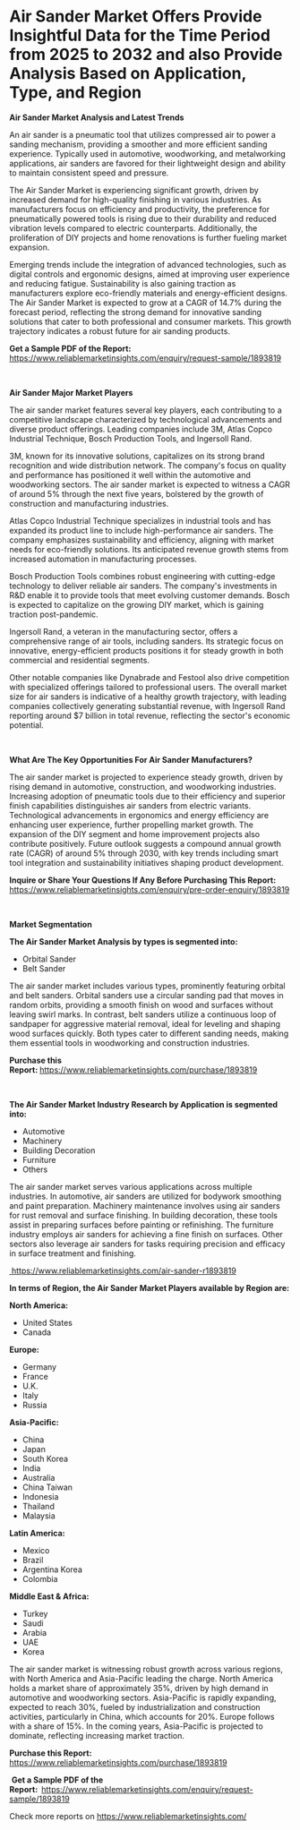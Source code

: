 <p><h1>Air Sander Market Offers Provide Insightful Data for the Time Period from 2025 to 2032 and also Provide Analysis Based on Application, Type, and Region</h1></p><p><strong>Air Sander Market Analysis and Latest Trends</strong></p>
<p><p>An air sander is a pneumatic tool that utilizes compressed air to power a sanding mechanism, providing a smoother and more efficient sanding experience. Typically used in automotive, woodworking, and metalworking applications, air sanders are favored for their lightweight design and ability to maintain consistent speed and pressure.</p><p>The Air Sander Market is experiencing significant growth, driven by increased demand for high-quality finishing in various industries. As manufacturers focus on efficiency and productivity, the preference for pneumatically powered tools is rising due to their durability and reduced vibration levels compared to electric counterparts. Additionally, the proliferation of DIY projects and home renovations is further fueling market expansion.</p><p>Emerging trends include the integration of advanced technologies, such as digital controls and ergonomic designs, aimed at improving user experience and reducing fatigue. Sustainability is also gaining traction as manufacturers explore eco-friendly materials and energy-efficient designs. The Air Sander Market is expected to grow at a CAGR of 14.7% during the forecast period, reflecting the strong demand for innovative sanding solutions that cater to both professional and consumer markets. This growth trajectory indicates a robust future for air sanding products.</p></p>
<p><strong>Get a Sample PDF of the Report:&nbsp;</strong> <a href="https://www.reliablemarketinsights.com/enquiry/request-sample/1893819?utm_campaign=1948&utm_medium=2&utm_source=Github&utm_content=ia&utm_term=23022025&utm_id=air-sander">https://www.reliablemarketinsights.com/enquiry/request-sample/1893819</a></p>
<p>&nbsp;</p>
<p><strong>Air Sander Major Market Players</strong></p>
<p><p>The air sander market features several key players, each contributing to a competitive landscape characterized by technological advancements and diverse product offerings. Leading companies include 3M, Atlas Copco Industrial Technique, Bosch Production Tools, and Ingersoll Rand.</p><p>3M, known for its innovative solutions, capitalizes on its strong brand recognition and wide distribution network. The company's focus on quality and performance has positioned it well within the automotive and woodworking sectors. The air sander market is expected to witness a CAGR of around 5% through the next five years, bolstered by the growth of construction and manufacturing industries.</p><p>Atlas Copco Industrial Technique specializes in industrial tools and has expanded its product line to include high-performance air sanders. The company emphasizes sustainability and efficiency, aligning with market needs for eco-friendly solutions. Its anticipated revenue growth stems from increased automation in manufacturing processes.</p><p>Bosch Production Tools combines robust engineering with cutting-edge technology to deliver reliable air sanders. The company's investments in R&D enable it to provide tools that meet evolving customer demands. Bosch is expected to capitalize on the growing DIY market, which is gaining traction post-pandemic.</p><p>Ingersoll Rand, a veteran in the manufacturing sector, offers a comprehensive range of air tools, including sanders. Its strategic focus on innovative, energy-efficient products positions it for steady growth in both commercial and residential segments. </p><p>Other notable companies like Dynabrade and Festool also drive competition with specialized offerings tailored to professional users. The overall market size for air sanders is indicative of a healthy growth trajectory, with leading companies collectively generating substantial revenue, with Ingersoll Rand reporting around $7 billion in total revenue, reflecting the sector's economic potential.</p></p>
<p>&nbsp;</p>
<p><strong>What Are The Key Opportunities For Air Sander Manufacturers?</strong></p>
<p><p>The air sander market is projected to experience steady growth, driven by rising demand in automotive, construction, and woodworking industries. Increasing adoption of pneumatic tools due to their efficiency and superior finish capabilities distinguishes air sanders from electric variants. Technological advancements in ergonomics and energy efficiency are enhancing user experience, further propelling market growth. The expansion of the DIY segment and home improvement projects also contribute positively. Future outlook suggests a compound annual growth rate (CAGR) of around 5% through 2030, with key trends including smart tool integration and sustainability initiatives shaping product development.</p></p>
<p><strong>Inquire or Share Your Questions If Any Before Purchasing This Report:</strong> <a href="https://www.reliablemarketinsights.com/enquiry/pre-order-enquiry/1893819?utm_campaign=1948&utm_medium=2&utm_source=Github&utm_content=ia&utm_term=23022025&utm_id=air-sander">https://www.reliablemarketinsights.com/enquiry/pre-order-enquiry/1893819</a></p>
<p>&nbsp;</p>
<p><strong>Market Segmentation</strong></p>
<p><strong>The Air Sander Market Analysis by types is segmented into:</strong></p>
<p><ul><li>Orbital Sander</li><li>Belt Sander</li></ul></p>
<p><p>The air sander market includes various types, prominently featuring orbital and belt sanders. Orbital sanders use a circular sanding pad that moves in random orbits, providing a smooth finish on wood and surfaces without leaving swirl marks. In contrast, belt sanders utilize a continuous loop of sandpaper for aggressive material removal, ideal for leveling and shaping wood surfaces quickly. Both types cater to different sanding needs, making them essential tools in woodworking and construction industries.</p></p>
<p><strong>Purchase this Report:&nbsp;</strong><a href="https://www.reliablemarketinsights.com/purchase/1893819?utm_campaign=1948&utm_medium=2&utm_source=Github&utm_content=ia&utm_term=23022025&utm_id=air-sander">https://www.reliablemarketinsights.com/purchase/1893819</a></p>
<p>&nbsp;</p>
<p><strong>The Air Sander Market Industry Research by Application is segmented into:</strong></p>
<p><ul><li>Automotive</li><li>Machinery</li><li>Building Decoration</li><li>Furniture</li><li>Others</li></ul></p>
<p><p>The air sander market serves various applications across multiple industries. In automotive, air sanders are utilized for bodywork smoothing and paint preparation. Machinery maintenance involves using air sanders for rust removal and surface finishing. In building decoration, these tools assist in preparing surfaces before painting or refinishing. The furniture industry employs air sanders for achieving a fine finish on surfaces. Other sectors also leverage air sanders for tasks requiring precision and efficacy in surface treatment and finishing.</p></p>
<p><a href="https://www.reliablemarketinsights.com/air-sander-r1893819?utm_campaign=1948&utm_medium=2&utm_source=Github&utm_content=ia&utm_term=23022025&utm_id=air-sander">&nbsp;https://www.reliablemarketinsights.com/air-sander-r1893819</a></p>
<p><strong>In terms of Region, the Air Sander Market Players available by Region are:</strong></p>
<p>
    <p> <strong> North America: </strong>
        <ul>
            <li>United States</li>
            <li>Canada</li>
        </ul>
        </p> 
    <p> <strong> Europe: </strong>
        <ul>
            <li>Germany</li>
            <li>France</li>
            <li>U.K.</li>
            <li>Italy</li>
            <li>Russia</li>
        </ul>
        </p> 
    <p> <strong> Asia-Pacific: </strong>
        <ul>
            <li>China</li>
            <li>Japan</li>
            <li>South Korea</li>
            <li>India</li>
            <li>Australia</li>
            <li>China Taiwan</li>
            <li>Indonesia</li>
            <li>Thailand</li>
            <li>Malaysia</li>
        </ul>
        </p> 
    <p> <strong> Latin America: </strong>
        <ul>
            <li>Mexico</li>
            <li>Brazil</li>
            <li>Argentina Korea</li>
            <li>Colombia</li>
        </ul>
        </p> 
    <p> <strong> Middle East & Africa: </strong>
        <ul>
            <li>Turkey</li>
            <li>Saudi</li>
            <li>Arabia</li>
            <li>UAE</li>
            <li>Korea</li>
        </ul>
    </p>
    </p>
<p><p>The air sander market is witnessing robust growth across various regions, with North America and Asia-Pacific leading the charge. North America holds a market share of approximately 35%, driven by high demand in automotive and woodworking sectors. Asia-Pacific is rapidly expanding, expected to reach 30%, fueled by industrialization and construction activities, particularly in China, which accounts for 20%. Europe follows with a share of 15%. In the coming years, Asia-Pacific is projected to dominate, reflecting increasing market traction.</p></p>
<p><strong>Purchase this Report: </strong><a href="https://www.reliablemarketinsights.com/purchase/1893819?utm_campaign=1948&utm_medium=2&utm_source=Github&utm_content=ia&utm_term=23022025&utm_id=air-sander">https://www.reliablemarketinsights.com/purchase/1893819</a></p>
<p>&nbsp;<strong>Get a Sample PDF of the Report:&nbsp;&nbsp;</strong><a href="https://www.reliablemarketinsights.com/enquiry/request-sample/1893819?utm_campaign=1948&utm_medium=2&utm_source=Github&utm_content=ia&utm_term=23022025&utm_id=air-sander">https://www.reliablemarketinsights.com/enquiry/request-sample/1893819</a></p>
<p><strong></strong></p>
<p>Check more reports on <a href="https://www.reliablemarketinsights.com/?utm_campaign=1948&utm_medium=2&utm_source=Github&utm_content=ia&utm_term=23022025&utm_id=air-sander">https://www.reliablemarketinsights.com/</a></p>